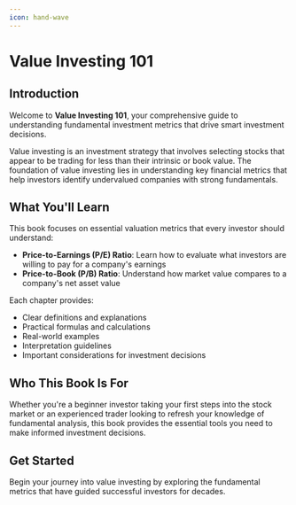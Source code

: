 ```yaml
---
icon: hand-wave
---
```


# Value Investing 101

## Introduction

Welcome to **Value Investing 101**, your comprehensive guide to understanding fundamental investment metrics that drive smart investment decisions.

Value investing is an investment strategy that involves selecting stocks that appear to be trading for less than their intrinsic or book value. The foundation of value investing lies in understanding key financial metrics that help investors identify undervalued companies with strong fundamentals.

## What You'll Learn

This book focuses on essential valuation metrics that every investor should understand:

- **Price-to-Earnings (P/E) Ratio**: Learn how to evaluate what investors are willing to pay for a company's earnings
- **Price-to-Book (P/B) Ratio**: Understand how market value compares to a company's net asset value

Each chapter provides:
- Clear definitions and explanations
- Practical formulas and calculations
- Real-world examples
- Interpretation guidelines
- Important considerations for investment decisions

## Who This Book Is For

Whether you're a beginner investor taking your first steps into the stock market or an experienced trader looking to refresh your knowledge of fundamental analysis, this book provides the essential tools you need to make informed investment decisions.

## Get Started

Begin your journey into value investing by exploring the fundamental metrics that have guided successful investors for decades.

